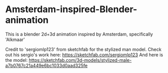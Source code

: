 # Amsterdam-inspired-Blender-animation
This is a blender 2d+3d animation inspired by Amsterdam, specifically 'Alkmaar'

Credit to 'sergiomlp123' from sketchfab for the stylized man model.
Check out his sergio's work here: https://sketchfab.com/sergiomlp123
And here is the model: https://sketchfab.com/3d-models/stylized-male-a7b0767c21a449e6bc1033d0aad325fe
